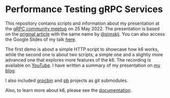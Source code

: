 # Performance Testing gRPC Services

This repository contains scripts and information about my presentation at the [gRPC community meetup](https://www.meetup.com/gRPCio/events/285842571/) on 25 May 2022. The presentation is based on the [original article](https://k6.io/blog/performance-testing-grpc-services/) with the same name by [@simskij](https://github.com/simskij). You can also access the Google Slides of my talk [here](https://docs.google.com/presentation/d/1qW98MYIcDu2VSHyUBSWBI51ysg_qywCDBiaBXe65iJg/edit?usp=sharing).

The first demo is about a simple HTTP script to showcase how k6 works, while the second one is about two scripts, a simple one and a slightly more advanced one that explores more features of the k6. The recording is available on [YouTube](https://www.youtube.com/watch?v=mvRb9fLcaYQ). I have written a summary of my presentation on [my blog](https://mostafa.dev/performance-testing-grpc-services-3b2aa34c2a02).

I also included [grpcbin](https://github.com/moul/grpcbin) and [pb](https://github.com/moul/pb) projects as git submodules.

Also, to learn more about k6, please see the [documentation](https://k6.io/docs/).
